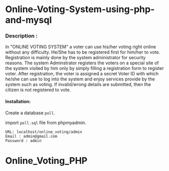 # Online-Voting-System-using-php-and-mysql

### Description : 
In "ONLINE VOTING SYSTEM" a voter can use his/her voting right online without any difficulty. He/She has to be registered first for him/her to vote. Registration is mainly done by the system administrator for security reasons. The system Adminstrator registers the voters on a special site of the system visited by him only by simply filling a registration form to register voter.
After registration, the voter is assigned a secret Voter ID with which he/she can use to log into the system and enjoy services provide by the system such as voting. If invalid/wrong details are submitted, then the citizen is not registered to vote.

#### Installation: 

  Create a database `poll`.
  
  import `poll.sql` file from phpmyadmin.

  ```ADMIN LOGIN DETAILS 
  URL: localhost/online_voting/admin 
  Email : admin@gmail.com 
  Password : admin 
  ```
# Online_Voting_PHP
